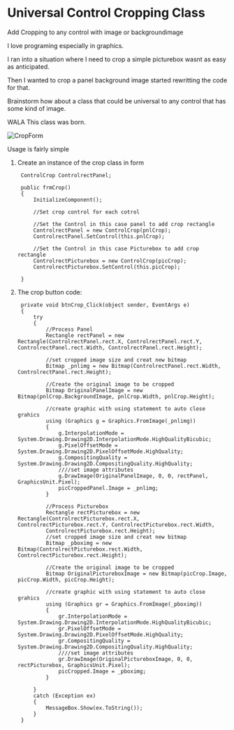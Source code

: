 # Universal Control Cropping Class
Add Cropping to any control with image or backgroundimage

I love programing especially in graphics. 

I ran into a situation where I need to crop a simple picturebox wasnt as easy as anticipated.

Then I wanted to crop a panel background image started rewritting the code for that.

Brainstorm how about a class that could be universal to any control that has some kind of image.

WALA This class was born.

![CropForm](https://user-images.githubusercontent.com/26853477/193463038-440cbe0c-2259-4d9f-8b62-81929865720e.png)

Usage is fairly simple

1) Create an instance of the crop class in form

        ControlCrop ControlrectPanel;

        public frmCrop()
        {
            InitializeComponent();

            //Set crop control for each cotrol

            //Set the Control in this case panel to add crop rectangle
            ControlrectPanel = new ControlCrop(pnlCrop);
            ControlrectPanel.SetControl(this.pnlCrop);

            //Set the Control in this case Picturebox to add crop rectangle
            ControlrectPicturebox = new ControlCrop(picCrop);
            ControlrectPicturebox.SetControl(this.picCrop);

        }
    
2) The crop button code:
 
        private void btnCrop_Click(object sender, EventArgs e)
        {
            try
            {
                //Process Panel
                Rectangle rectPanel = new Rectangle(ControlrectPanel.rect.X, ControlrectPanel.rect.Y, ControlrectPanel.rect.Width, ControlrectPanel.rect.Height);

                //set cropped image size and creat new bitmap
                Bitmap _pnlimg = new Bitmap(ControlrectPanel.rect.Width, ControlrectPanel.rect.Height);

                //Create the original image to be cropped
                Bitmap OriginalPanelImage = new Bitmap(pnlCrop.BackgroundImage, pnlCrop.Width, pnlCrop.Height);

                //create graphic with using statement to auto close grahics
                using (Graphics g = Graphics.FromImage(_pnlimg))
                {
                    g.InterpolationMode = System.Drawing.Drawing2D.InterpolationMode.HighQualityBicubic;
                    g.PixelOffsetMode = System.Drawing.Drawing2D.PixelOffsetMode.HighQuality;
                    g.CompositingQuality = System.Drawing.Drawing2D.CompositingQuality.HighQuality;
                    ////set image attributes
                    g.DrawImage(OriginalPanelImage, 0, 0, rectPanel, GraphicsUnit.Pixel);
                    picCroppedPanel.Image = _pnlimg;
                }

                //Process Picturebox
                Rectangle rectPicturebox = new Rectangle(ControlrectPicturebox.rect.X, ControlrectPicturebox.rect.Y, ControlrectPicturebox.rect.Width,          
                ControlrectPicturebox.rect.Height);
                //set cropped image size and creat new bitmap
                Bitmap _pboximg = new Bitmap(ControlrectPicturebox.rect.Width, ControlrectPicturebox.rect.Height);

                //Create the original image to be cropped
                Bitmap OriginalPictureboxImage = new Bitmap(picCrop.Image, picCrop.Width, picCrop.Height);

                //create graphic with using statement to auto close grahics
                using (Graphics gr = Graphics.FromImage(_pboximg))
                {
                    gr.InterpolationMode = System.Drawing.Drawing2D.InterpolationMode.HighQualityBicubic;
                    gr.PixelOffsetMode = System.Drawing.Drawing2D.PixelOffsetMode.HighQuality;
                    gr.CompositingQuality = System.Drawing.Drawing2D.CompositingQuality.HighQuality;
                    ////set image attributes
                    gr.DrawImage(OriginalPictureboxImage, 0, 0, rectPicturebox, GraphicsUnit.Pixel);
                    picCropped.Image = _pboximg;
                }

            }
            catch (Exception ex)
            {
                MessageBox.Show(ex.ToString());
            }
        }
 
    
 
